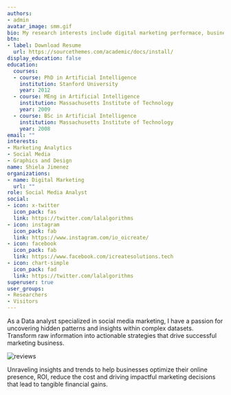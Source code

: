 ```yaml
---
authors:
- admin
avatar_image: smm.gif
bio: My research interests include digital marketing performace, business analytics matter.
btn:
- label: Download Resume
  url: https://sourcethemes.com/academic/docs/install/
display_education: false
education:
  courses:
  - course: PhD in Artificial Intelligence
    institution: Stanford University
    year: 2012
  - course: MEng in Artificial Intelligence
    institution: Massachusetts Institute of Technology
    year: 2009
  - course: BSc in Artificial Intelligence
    institution: Massachusetts Institute of Technology
    year: 2008
email: ""
interests:
- Marketing Analytics
- Social Media
- Graphics and Design
name: Shiela Jimenez
organizations:
- name: Digital Marketing 
  url: ""
role: Social Media Analyst
social:
- icon: x-twitter
  icon_pack: fas
  link: https://twitter.com/lalalgorithms
- icon: instagram
  icon_pack: fab
  link: https://www.instagram.com/io_oicreate/
- icon: facebook
  icon_pack: fab
  link: https://www.facebook.com/icreatesolutions.tech
- icon: chart-simple
  icon_pack: fad
  link: https://twitter.com/lalalgorithms
superuser: true
user_groups:
- Researchers
- Visitors
---
```


As a Data analyst specialized in social media marketing, I have a passion for uncovering hidden patterns and insights within complex datasets. Transform raw information into actionable strategies that drive successful marketing business.

![reviews](../../img/roi.svg)

Unraveling insights and trends to help businesses optimize their online presence, ROI, reduce the cost and driving impactful marketing decisions that lead to tangible financial gains.
